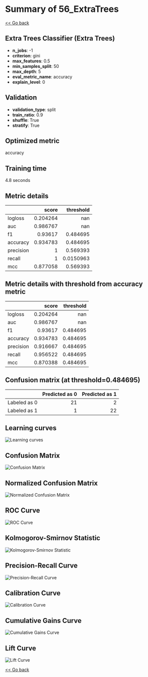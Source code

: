 # Summary of 56_ExtraTrees

[<< Go back](../README.md)


## Extra Trees Classifier (Extra Trees)
- **n_jobs**: -1
- **criterion**: gini
- **max_features**: 0.5
- **min_samples_split**: 50
- **max_depth**: 5
- **eval_metric_name**: accuracy
- **explain_level**: 0

## Validation
 - **validation_type**: split
 - **train_ratio**: 0.9
 - **shuffle**: True
 - **stratify**: True

## Optimized metric
accuracy

## Training time

4.8 seconds

## Metric details
|           |    score |   threshold |
|:----------|---------:|------------:|
| logloss   | 0.204264 | nan         |
| auc       | 0.986767 | nan         |
| f1        | 0.93617  |   0.484695  |
| accuracy  | 0.934783 |   0.484695  |
| precision | 1        |   0.569393  |
| recall    | 1        |   0.0150963 |
| mcc       | 0.877058 |   0.569393  |


## Metric details with threshold from accuracy metric
|           |    score |   threshold |
|:----------|---------:|------------:|
| logloss   | 0.204264 |  nan        |
| auc       | 0.986767 |  nan        |
| f1        | 0.93617  |    0.484695 |
| accuracy  | 0.934783 |    0.484695 |
| precision | 0.916667 |    0.484695 |
| recall    | 0.956522 |    0.484695 |
| mcc       | 0.870388 |    0.484695 |


## Confusion matrix (at threshold=0.484695)
|              |   Predicted as 0 |   Predicted as 1 |
|:-------------|-----------------:|-----------------:|
| Labeled as 0 |               21 |                2 |
| Labeled as 1 |                1 |               22 |

## Learning curves
![Learning curves](learning_curves.png)
## Confusion Matrix

![Confusion Matrix](confusion_matrix.png)


## Normalized Confusion Matrix

![Normalized Confusion Matrix](confusion_matrix_normalized.png)


## ROC Curve

![ROC Curve](roc_curve.png)


## Kolmogorov-Smirnov Statistic

![Kolmogorov-Smirnov Statistic](ks_statistic.png)


## Precision-Recall Curve

![Precision-Recall Curve](precision_recall_curve.png)


## Calibration Curve

![Calibration Curve](calibration_curve_curve.png)


## Cumulative Gains Curve

![Cumulative Gains Curve](cumulative_gains_curve.png)


## Lift Curve

![Lift Curve](lift_curve.png)



[<< Go back](../README.md)
